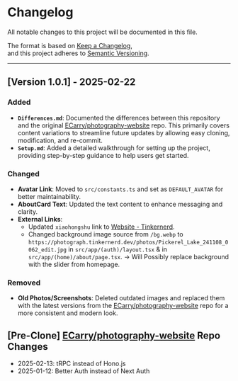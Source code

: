 # Changelog

All notable changes to this project will be documented in this file.

The format is based on [Keep a Changelog](https://keepachangelog.com/en/1.0.0/),  
and this project adheres to [Semantic Versioning](https://semver.org/spec/v2.0.0.html).

---

## [Version 1.0.1] - 2025-02-22

### Added
- **`Differences.md`**: Documented the differences between this repository and the original [ECarry/photography-website](https://github.com/ECarry/photography-website) repo. This primarily covers content variations to streamline future updates by allowing easy cloning, modification, and re-commit.
- **`Setup.md`**: Added a detailed walkthrough for setting up the project, providing step-by-step guidance to help users get started.

### Changed
- **Avatar Link**: Moved to `src/constants.ts` and set as `DEFAULT_AVATAR` for better maintainability.
- **AboutCard Text**: Updated the text content to enhance messaging and clarity.
- **External Links**:
  - Updated `xiaohongshu` link to [Website - Tinkernerd](https://tinkernerd.dev).
  - Changed background image source from `/bg.webp` to `https://photograph.tinkernerd.dev/photos/Pickerel_Lake_241108_0062_edit.jpg` in `src/app/(auth)/layout.tsx` & in `src/app/(home)/about/page.tsx`. -> Will Possibly replace background with the slider from homepage.

### Removed
- **Old Photos/Screenshots**: Deleted outdated images and replaced them with the latest versions from the [ECarry/photography-website](https://github.com/ECarry/photography-website) repo for a more consistent and modern look.

## [Pre-Clone] [ECarry/photography-website](https://github.com/ECarry/photography-website) Repo Changes
- 2025-02-13: tRPC instead of Hono.js
- 2025-01-12: Better Auth instead of Next Auth
